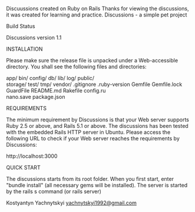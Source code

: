 

Discuussions created on Ruby on Rails 
Thanks for viewing the discussions, it was created for learning and practice. Discussions - a simple pet project

Build Status

Discussions version 1.1

INSTALLATION

Please make sure the release file is unpacked under a Web-accessible directory. You shall see the following files and directories:

app/
bin/
config/
db/
lib/
log/
public/  
storage/
test/
tmp/
vendor/
.gitignore
.ruby-version
Gemfile
Gemfile.lock  
GuardFile
README.md
Rakefile
config.ru  
nano.save
package.json

REQUIREMENTS

The minimum requirement by Discussions is that your Web server supports Ruby 2.5 or above, and Rails 5.1 or above. The discussions has been tested with the embedded Rails HTTP server in Ubuntu. Please access the following URL to check if your Web server reaches the requirements by Discussions:

http://localhost:3000

QUICK START

The discussions starts from its root folder. When you first start, enter "bundle install" (all necessary gems will be installed). The server is started by the rails s command (or rails server)

Kostyantyn Yachnytskyi yachnytskyi1992@gmail.com

